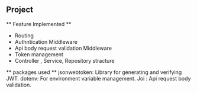 ## Project ##

** Feature Implemented **
- Routing
- Authntication Middleware
- Api body request validation Middleware
- Token management
- Controller , Service, Repository stracture

** packages used **
jsonwebtoken: Library for generating and verifying JWT.
dotenv: For environment variable management.
Joi : Api request body validation.
